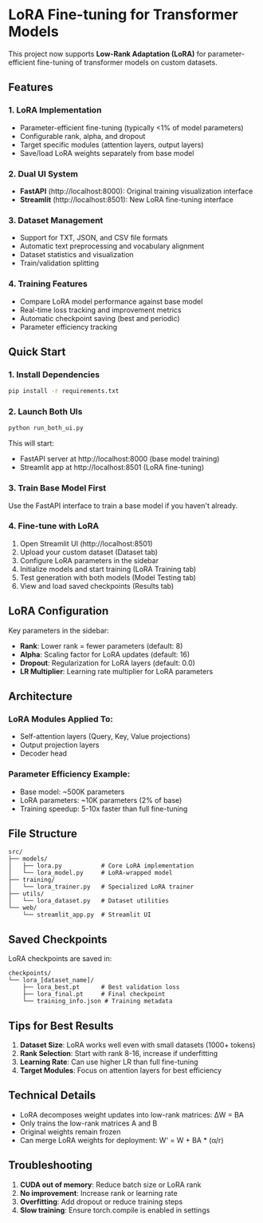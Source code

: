 # LoRA Fine-tuning for Transformer Models

This project now supports **Low-Rank Adaptation (LoRA)** for parameter-efficient fine-tuning of transformer models on custom datasets.

## Features

### 1. **LoRA Implementation**
- Parameter-efficient fine-tuning (typically <1% of model parameters)
- Configurable rank, alpha, and dropout
- Target specific modules (attention layers, output layers)
- Save/load LoRA weights separately from base model

### 2. **Dual UI System**
- **FastAPI** (http://localhost:8000): Original training visualization interface
- **Streamlit** (http://localhost:8501): New LoRA fine-tuning interface

### 3. **Dataset Management**
- Support for TXT, JSON, and CSV file formats
- Automatic text preprocessing and vocabulary alignment
- Dataset statistics and visualization
- Train/validation splitting

### 4. **Training Features**
- Compare LoRA model performance against base model
- Real-time loss tracking and improvement metrics
- Automatic checkpoint saving (best and periodic)
- Parameter efficiency tracking

## Quick Start

### 1. Install Dependencies
```bash
pip install -r requirements.txt
```

### 2. Launch Both UIs
```bash
python run_both_ui.py
```

This will start:
- FastAPI server at http://localhost:8000 (base model training)
- Streamlit app at http://localhost:8501 (LoRA fine-tuning)

### 3. Train Base Model First
Use the FastAPI interface to train a base model if you haven't already.

### 4. Fine-tune with LoRA
1. Open Streamlit UI (http://localhost:8501)
2. Upload your custom dataset (Dataset tab)
3. Configure LoRA parameters in the sidebar
4. Initialize models and start training (LoRA Training tab)
5. Test generation with both models (Model Testing tab)
6. View and load saved checkpoints (Results tab)

## LoRA Configuration

Key parameters in the sidebar:
- **Rank**: Lower rank = fewer parameters (default: 8)
- **Alpha**: Scaling factor for LoRA updates (default: 16)
- **Dropout**: Regularization for LoRA layers (default: 0.0)
- **LR Multiplier**: Learning rate multiplier for LoRA parameters

## Architecture

### LoRA Modules Applied To:
- Self-attention layers (Query, Key, Value projections)
- Output projection layers
- Decoder head

### Parameter Efficiency Example:
- Base model: ~500K parameters
- LoRA parameters: ~10K parameters (2% of base)
- Training speedup: 5-10x faster than full fine-tuning

## File Structure

```
src/
├── models/
│   ├── lora.py           # Core LoRA implementation
│   └── lora_model.py     # LoRA-wrapped model
├── training/
│   └── lora_trainer.py   # Specialized LoRA trainer
├── utils/
│   └── lora_dataset.py   # Dataset utilities
└── web/
    └── streamlit_app.py  # Streamlit UI
```

## Saved Checkpoints

LoRA checkpoints are saved in:
```
checkpoints/
└── lora_[dataset_name]/
    ├── lora_best.pt      # Best validation loss
    ├── lora_final.pt     # Final checkpoint
    └── training_info.json # Training metadata
```

## Tips for Best Results

1. **Dataset Size**: LoRA works well even with small datasets (1000+ tokens)
2. **Rank Selection**: Start with rank 8-16, increase if underfitting
3. **Learning Rate**: Can use higher LR than full fine-tuning
4. **Target Modules**: Focus on attention layers for best efficiency

## Technical Details

- LoRA decomposes weight updates into low-rank matrices: ΔW = BA
- Only trains the low-rank matrices A and B
- Original weights remain frozen
- Can merge LoRA weights for deployment: W' = W + BA * (α/r)

## Troubleshooting

1. **CUDA out of memory**: Reduce batch size or LoRA rank
2. **No improvement**: Increase rank or learning rate
3. **Overfitting**: Add dropout or reduce training steps
4. **Slow training**: Ensure torch.compile is enabled in settings
